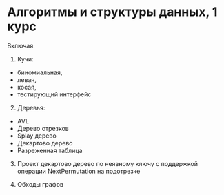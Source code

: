 # Алгоритмы и структуры данных, 1 курс

Включая:

1) Кучи:
  - биномиальная,
  - левая,
  - косая,
  - тестирующий интерфейс
  
2) Деревья:
  - AVL
  - Дерево отрезков
  - Splay дерево
  - Декартово дерево
  - Разреженная таблица
  
3) Проект декартово дерево по неявному ключу с поддержкой операции NextPermutation на подотрезке

4) Обходы графов
